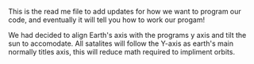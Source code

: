This is the read me file to add updates for how we want to program our code, and eventually it will tell you how to work our progam!


We had decided to align Earth's axis with the programs y axis and tilt the sun to accomodate.
All satalites will follow the Y-axis as earth's main normally titles axis, this will reduce math required to impliment orbits.
